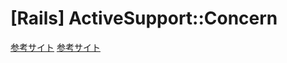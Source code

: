 # [Rails] ActiveSupport::Concern

[参考サイト](https://programming-beginner-zeroichi.jp/articles/142)
[参考サイト](https://qiita.com/castaneai/items/6dc121ce6ff100614f42)
